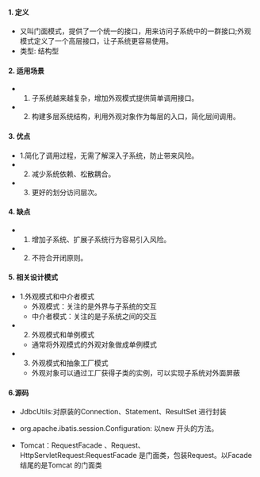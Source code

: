 #### 1. 定义
- 又叫门面模式，提供了一个统一的接口，用来访问子系统中的一群接口;外观模式定义了一个高层接口，让子系统更容易使用。
- 类型: 结构型

#### 2. 适用场景
- 1. 子系统越来越复杂，增加外观模式提供简单调用接口。
- 2. 构建多层系统结构，利用外观对象作为每层的入口，简化层间调用。

#### 3. 优点
- 1.简化了调用过程，无需了解深入子系统，防止带来风险。
- 2. 减少系统依赖、松散耦合。
- 3. 更好的划分访问层次。

#### 4. 缺点
- 1. 增加子系统、扩展子系统行为容易引入风险。
- 2. 不符合开闭原则。


#### 5. 相关设计模式
- 1.外观模式和中介者模式
    - 外观模式：关注的是外界与子系统的交互
    - 中介者模式：关注的是子系统之间的交互
- 2. 外观模式和单例模式
    - 通常将外观模式的外观对象做成单例模式
- 3. 外观模式和抽象工厂模式
    -  外观对象可以通过工厂获得子类的实例，可以实现子系统对外面屏蔽

#### 6.源码
- JdbcUtils:对原装的Connection、Statement、ResultSet 进行封装
- org.apache.ibatis.session.Configuration: 以new 开头的方法。

- Tomcat：RequestFacade 、Request、HttpServletRequest:RequestFacade 是门面类，包装Request。以Facade 结尾的是Tomcat 的门面类






